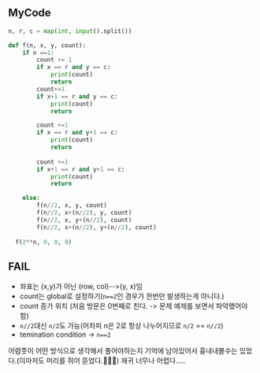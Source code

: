 ## MyCode
```python
n, r, c = map(int, input().split())

def f(n, x, y, count):
    if n ==1:
        count += 1
        if x == r and y == c:
            print(count)
            return
        count+=1
        if x+1 == r and y == c:
            print(count)
            return

        count +=1 
        if x == r and y+1 == c:
            print(count)
            return
        
        count +=1
        if x+1 == r and y+1 == c:
            print(count)
            return

    else:
        f(n//2, x, y, count)
        f(n//2, x+(n//2), y, count)
        f(n//2, x, y+(n//2), count)
        f(n//2, x+(n//2), y+(n//2), count)
  
  f(2**n, 0, 0, 0)
```

## FAIL
- 좌표는 (x,y)가 아닌 (row, col)-->(y, x)임
- count는 global로 설정하기(`n==2`인 경우가 한번만 발생하는게 아니다.)
- count 증가 위치 (처음 방문은 0번째로 친다. -> 문제 예제를 보면서 파악했어야함)
- `n//2`대신 `n/2`도 가능(어차피 n은 2로 항상 나누어지므로 `n/2` == `n//2`)
- temination condition -> `n==2`

어렴풋이 어떤 방식으로 생각해서 풀어야하는지 기억에 남아있어서 흉내내볼수는 있었다.(이마저도 머리를 쥐어 뜯었다.🤦🏻‍♀️)
재귀 너무나 어렵다.....
